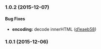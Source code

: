 ### 1.0.2 (2015-12-07)


#### Bug Fixes

* **encoding:** decode innerHTML ([d1eaeb58](http://github.com/JeroenVinke/aurelia-prism-plugin/commit/d1eaeb58bbff09d762bbfb271f4be9d97c424a6d))


### 1.0.1 (2015-12-06)


